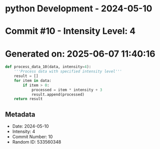 ﻿# python Development - 2024-05-10
# Commit #10 - Intensity Level: 4
# Generated on: 2025-06-07 11:40:16
```python
def process_data_10(data, intensity=4):
    '''Process data with specified intensity level'''
    result = []
    for item in data:
        if item > 0:
            processed = item * intensity + 3
            result.append(processed)
    return result
```
## Metadata
- Date: 2024-05-10
- Intensity: 4
- Commit Number: 10
- Random ID: 533560348
